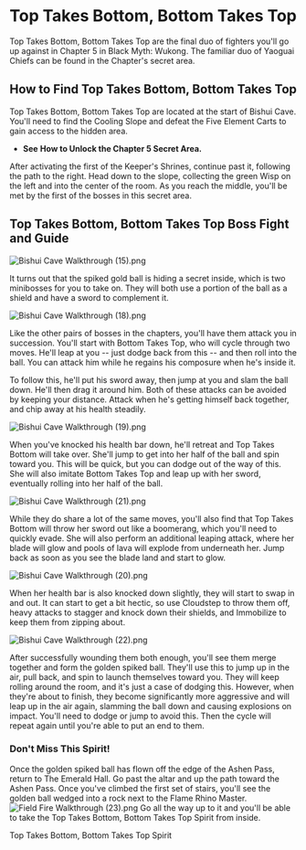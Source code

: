 # Top Takes Bottom, Bottom Takes Top

Top Takes Bottom, Bottom Takes Top are the final duo of fighters you'll go up against in Chapter 5 in Black Myth: Wukong. The familiar duo of Yaoguai Chiefs can be found in the Chapter's secret area. 

## How to Find Top Takes Bottom, Bottom Takes Top

Top Takes Bottom, Bottom Takes Top are located at the start of Bishui Cave. You'll need to find the Cooling Slope and defeat the Five Element Carts to gain access to the hidden area. 

  * **See** **How to Unlock the Chapter 5 Secret Area.**

After activating the first of the Keeper's Shrines, continue past it, following the path to the right. Head down to the slope, collecting the green Wisp on the left and into the center of the room. As you reach the middle, you'll be met by the first of the bosses in this secret area. 

## Top Takes Bottom, Bottom Takes Top Boss Fight and Guide

![Bishui Cave Walkthrough \(15\).png](https://oyster.ignimgs.com/mediawiki/apis.ign.com/black-myth-wukong/c/cf/Bishui_Cave_Walkthrough_%2815%29.png)

It turns out that the spiked gold ball is hiding a secret inside, which is two minibosses for you to take on. They will both use a portion of the ball as a shield and have a sword to complement it. 

![Bishui Cave Walkthrough \(18\).png](https://oyster.ignimgs.com/mediawiki/apis.ign.com/black-myth-wukong/2/28/Bishui_Cave_Walkthrough_%2818%29.png)

Like the other pairs of bosses in the chapters, you'll have them attack you in succession. You'll start with Bottom Takes Top, who will cycle through two moves. He'll leap at you -- just dodge back from this -- and then roll into the ball. You can attack him while he regains his composure when he's inside it. 

To follow this, he'll put his sword away, then jump at you and slam the ball down. He'll then drag it around him. Both of these attacks can be avoided by keeping your distance. Attack when he's getting himself back together, and chip away at his health steadily. 

![Bishui Cave Walkthrough \(19\).png](https://oyster.ignimgs.com/mediawiki/apis.ign.com/black-myth-wukong/c/c9/Bishui_Cave_Walkthrough_%2819%29.png)

When you've knocked his health bar down, he'll retreat and Top Takes Bottom will take over. She'll jump to get into her half of the ball and spin toward you. This will be quick, but you can dodge out of the way of this. She will also imitate Bottom Takes Top and leap up with her sword, eventually rolling into her half of the ball. 

![Bishui Cave Walkthrough \(21\).png](https://oyster.ignimgs.com/mediawiki/apis.ign.com/black-myth-wukong/9/9d/Bishui_Cave_Walkthrough_%2821%29.png)

While they do share a lot of the same moves, you'll also find that Top Takes Bottom will throw her sword out like a boomerang, which you'll need to quickly evade. She will also perform an additional leaping attack, where her blade will glow and pools of lava will explode from underneath her. Jump back as soon as you see the blade land and start to glow. 

![Bishui Cave Walkthrough \(20\).png](https://oyster.ignimgs.com/mediawiki/apis.ign.com/black-myth-wukong/f/f3/Bishui_Cave_Walkthrough_%2820%29.png)

When her health bar is also knocked down slightly, they will start to swap in and out. It can start to get a bit hectic, so use Cloudstep to throw them off, heavy attacks to stagger and knock down their shields, and Immobilize to keep them from zipping about. 

![Bishui Cave Walkthrough \(22\).png](https://oyster.ignimgs.com/mediawiki/apis.ign.com/black-myth-wukong/a/af/Bishui_Cave_Walkthrough_%2822%29.png)

After successfully wounding them both enough, you'll see them merge together and form the golden spiked ball. They'll use this to jump up in the air, pull back, and spin to launch themselves toward you. They will keep rolling around the room, and it's just a case of dodging this. However, when they're about to finish, they become significantly more aggressive and will leap up in the air again, slamming the ball down and causing explosions on impact. You'll need to dodge or jump to avoid this. Then the cycle will repeat again until you're able to put an end to them. 

### Don't Miss This Spirit!

Once the golden spiked ball has flown off the edge of the Ashen Pass, return to The Emerald Hall. Go past the altar and up the path toward the Ashen Pass. Once you've climbed the first set of stairs, you'll see the golden ball wedged into a rock next to the Flame Rhino Master. ![Field Fire Walkthrough \(23\).png](https://oyster.ignimgs.com/mediawiki/apis.ign.com/black-myth-wukong/2/23/Field_Fire_Walkthrough_%2823%29.png) Go all the way up to it and you'll be able to take the Top Takes Bottom, Bottom Takes Top Spirit from inside. 

Top Takes Bottom, Bottom Takes Top Spirit
